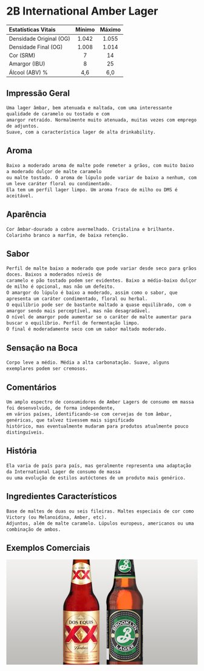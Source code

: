 # 2B International Amber Lager

|Estatísticas Vitais      |Mínimo  | Máximo |
|:------------------------|:------:|:------:|
| Densidade Original (OG) |1.042   |1.055   |
| Densidade Final (OG)    |1.008   |1.014   |
| Cor (SRM)               |7       |14      |
| Amargor (IBU)           |8       |25      |
| Álcool (ABV) %          |4,6     |6,0     |

## Impressão Geral

```
Uma lager âmbar, bem atenuada e maltada, com uma interessante qualidade de caramelo ou tostado e com 
amargor retraído. Normalmente muito atenuada, muitas vezes com emprego de adjuntos. 
Suave, com a característica lager de alta drinkability.
```

## Aroma

```
Baixo a moderado aroma de malte pode remeter a grãos, com muito baixo a moderado dulçor de malte caramelo 
ou malte tostado. O aroma de lúpulo pode variar de baixo a nenhum, com um leve caráter floral ou condimentado. 
Ela tem um perfil lager limpo. Um aroma fraco de milho ou DMS é aceitável.
```

## Aparência

```
Cor âmbar-dourado a cobre avermelhado. Cristalina e brilhante. Colarinho branco a marfim, de baixa retenção.
```

## Sabor

```
Perfil de malte baixo a moderado que pode variar desde seco para grãos doces. Baixos a moderados níveis de 
caramelo e pão tostado podem ser evidentes. Baixo a médio-baixo dulçor de milho é opcional, mas não um defeito. 
O amargor do lúpulo é baixo a moderado, assim como o sabor, que apresenta um caráter condimentado, floral ou herbal. 
O equilíbrio pode ser de bastante maltado a quase equilibrado, com o amargor sendo mais perceptível, mas não desagradável. 
O nível de amargor pode aumentar se o caráter de malte aumentar para buscar o equilíbrio. Perfil de fermentação limpo. 
O final é moderadamente seco com um sabor maltado moderado.
```

## Sensação na Boca

```
Corpo leve a médio. Média a alta carbonatação. Suave, alguns exemplares podem ser cremosos.
```

## Comentários

```
Um amplo espectro de consumidores de Amber Lagers de consumo em massa foi desenvolvido, de forma independente, 
em vários países, identificando-se com cervejas de tom âmbar, genéricas, que talvez tivessem mais significado 
histórico, mas eventualmente mudaram para produtos atualmente pouco distinguíveis.
```

## História

```
Ela varia de país para país, mas geralmente representa uma adaptação da International Lager de consumo de massa 
ou uma evolução de estilos autóctones de um produto mais genérico.
```

## Ingredientes Característicos

```
Base de maltes de duas ou seis fileiras. Maltes especiais de cor como Victory (ou Melanoidina, Amber, etc). 
Adjuntos, além de malte caramelo. Lúpulos europeus, americanos ou uma combinação de ambos.
```

## Exemplos Comerciais

![](images/2B.jpg)
